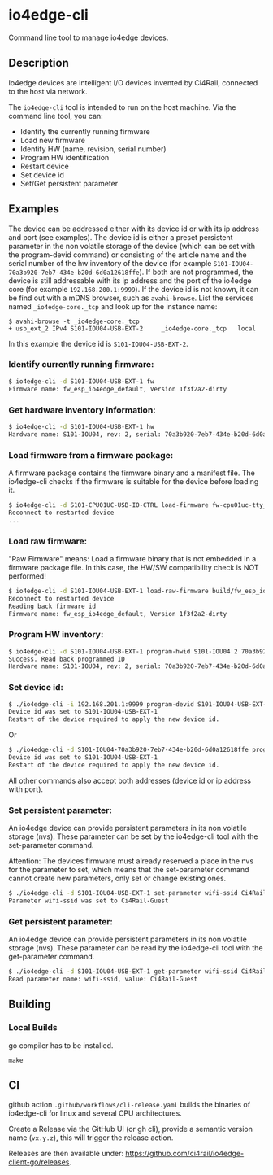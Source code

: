 # io4edge-cli
Command line tool to manage io4edge devices.

## Description

Io4edge devices are intelligent I/O devices invented by Ci4Rail, connected to the host via network.

The `io4edge-cli` tool is intended to run on the host machine. Via the command line tool, you can:
* Identify the currently running firmware
* Load new firmware
* Identify HW (name, revision, serial number)
* Program HW identification
* Restart device
* Set device id
* Set/Get persistent parameter

## Examples

The device can be addressed either with its device id or with its ip address and port (see examples).
The device id is either a preset persistent parameter in the non volatile storage of the device (which can be set with the program-devid command) or consisting of the article name and the serial number of the hw inventory of the device (for example `S101-IOU04-70a3b920-7eb7-434e-b20d-6d0a12618ffe`). If both are not programmed, the device is still addressable with its ip address and the port of the io4edge core (for example `192.168.200.1:9999`).
If the device id is not known, it can be find out with a mDNS browser, such as `avahi-browse`.
List the services named `_io4edge-core._tcp` and look up for the instance name:

```shell
$ avahi-browse -t _io4edge-core._tcp
+ usb_ext_2 IPv4 S101-IOU04-USB-EXT-2     _io4edge-core._tcp   local
```

In this example the device id is `S101-IOU04-USB-EXT-2`.

### Identify currently running firmware:
```bash
$ io4edge-cli -d S101-IOU04-USB-EXT-1 fw
Firmware name: fw_esp_io4edge_default, Version 1f3f2a2-dirty
```

### Get hardware inventory information:
```bash
$ io4edge-cli -d S101-IOU04-USB-EXT-1 hw
Hardware name: S101-IOU04, rev: 2, serial: 70a3b920-7eb7-434e-b20d-6d0a12618ffe
```

### Load firmware from a firmware package:
A firmware package contains the firmware binary and a manifest file. The io4edge-cli checks if the firmware is suitable for the device before loading it.

```bash
$ io4edge-cli -d S101-CPU01UC-USB-IO-CTRL load-firmware fw-cpu01uc-tty_accdl-1.1.0.beta1.fwpkg
Reconnect to restarted device
...
```

### Load raw firmware:
"Raw Firmware" means: Load a firmware binary that is not embedded in a firmware package file. In this case, the HW/SW compatibility check is NOT performed!

```bash
$ io4edge-cli -d S101-IOU04-USB-EXT-1 load-raw-firmware build/fw_esp_io4edge_default.bin
Reconnect to restarted device
Reading back firmware id
Firmware name: fw_esp_io4edge_default, Version 1f3f2a2-dirty
```

### Program HW inventory:
```bash
$ io4edge-cli -d S101-IOU04-USB-EXT-1 program-hwid S101-IOU04 2 70a3b920-7eb7-434e-b20d-6d0a12618ffe
Success. Read back programmed ID
Hardware name: S101-IOU04, rev: 2, serial: 70a3b920-7eb7-434e-b20d-6d0a12618ffe
```

### Set device id:
```bash
$ ./io4edge-cli -i 192.168.201.1:9999 program-devid S101-IOU04-USB-EXT-1
Device id was set to S101-IOU04-USB-EXT-1
Restart of the device required to apply the new device id.
```
Or
```bash
$ ./io4edge-cli -d S101-IOU04-70a3b920-7eb7-434e-b20d-6d0a12618ffe program-devid S101-IOU04-USB-EXT-1
Device id was set to S101-IOU04-USB-EXT-1
Restart of the device required to apply the new device id.
```

All other commands also accept both addresses (device id or ip address with port).

### Set persistent parameter:
An io4edge device can provide persistent parameters in its non volatile storage (nvs). These parameter can be set by the io4edge-cli tool with the set-parameter command.

Attention: The devices firmware must already reserved a place in the nvs for the parameter to set, which means that the set-parameter command cannot create new parameters, only set or change existing ones.

```bash
$ ./io4edge-cli -d S101-IOU04-USB-EXT-1 set-parameter wifi-ssid Ci4Rail-Guest
Parameter wifi-ssid was set to Ci4Rail-Guest
```

### Get persistent parameter:
An io4edge device can provide persistent parameters in its non volatile storage (nvs). These parameter can be read by the io4edge-cli tool with the get-parameter command.

```bash
$ ./io4edge-cli -d S101-IOU04-USB-EXT-1 get-parameter wifi-ssid Ci4Rail-Guest
Read parameter name: wifi-ssid, value: Ci4Rail-Guest
```

## Building

### Local Builds

go compiler has to be installed.

```
make
```

## CI

github action `.github/workflows/cli-release.yaml` builds the binaries of io4edge-cli for linux and several CPU architectures. 

Create a Release via the GitHub UI (or gh cli), provide a semantic version name (`vx.y.z`), this will trigger the release action.

Releases are then available under: https://github.com/ci4rail/io4edge-client-go/releases.

